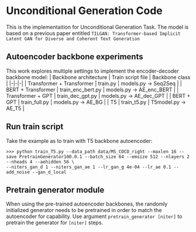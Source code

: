 # Unconditional Generation Code

This is the implementaition for Unconditional Generation Task.
The model is based on a previous paper entitled  `TILGAN: Transformer-based Implicit Latent GAN for Diverse and Coherent Text Generation`

## Autoencoder backbone experiments

This work explores multiple settings to implement the encoder-decoder backbone model:
| Backbone architecture | Train script file | Backbone class |
|-|-|-|
| Transformer + Transformer | train.py | models.py -> Seq2Seq |
| BERT + Transformer | train_enc_bert.py | models.py -> AE_enc_BERT |
| Transformer + GPT | train_dec_gpt.py | models.py -> AE_dec_GPT |
| BERT + GPT | train_full.py | models.py -> AE_BG |
| T5 | train_t5.py | T5model.py -> AE_T5 |

## Run train script
Take the example as to train with T5 backbone autoencoder:

```
>>> python train_T5.py --data_path data/MS_COCO_right --maxlen 16 --save PretrainGenerator100.0.1 --batch_size 64 --emsize 512 --nlayers 2 --nheads 4 --aehidden 56 \
--niters_gan_d 1 --niters_gan_ae 1 --lr_gan_g 4e-04 --lr_ae 0.1 --add_noise --gan_d_local
```

## Pretrain generator module
When using the pre-trained autoencoder backbones, the randomly initialized generator needs to be pretrained in order to match the autoencoder for capability.
Use argument ```pretrain_generator [niter]``` to pretrain the generator for ```[niter]``` steps.
